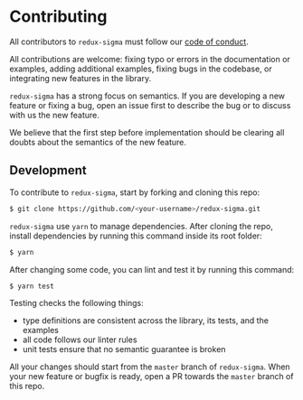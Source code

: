 # Contributing

All contributors to `redux-sigma` must follow our [code of conduct](./CODE_OF_CONDUCT.md).

All contributions are welcome:
fixing typo or errors in the documentation or examples,
adding additional examples,
fixing bugs in the codebase,
or integrating new features in the library.

`redux-sigma` has a strong focus on semantics.
If you are developing a new feature or fixing a bug,
open an issue first to describe the bug or to discuss with us the new feature.

We believe that the first step before implementation should be clearing all doubts
about the semantics of the new feature.

## Development

To contribute to `redux-sigma`, start by forking and cloning this repo:

```bash
$ git clone https://github.com/<your-username>/redux-sigma.git
```

`redux-sigma` use `yarn` to manage dependencies.
After cloning the repo, install dependencies by running this command inside its root folder:

```bash
$ yarn
```

After changing some code, you can lint and test it by running this command:

```bash
$ yarn test
```

Testing checks the following things:
- type definitions are consistent across the library, its tests, and the examples
- all code follows our linter rules
- unit tests ensure that no semantic guarantee is broken

All your changes should start from the `master` branch of `redux-sigma`.
When your new feature or bugfix is ready, open a PR towards the `master` branch of this repo.
